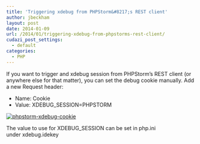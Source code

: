 ```yaml
---
title: 'Triggering xdebug from PHPStorm&#8217;s REST client'
author: jbeckham
layout: post
date: 2014-01-09
url: /2014/01/triggering-xdebug-from-phpstorms-rest-client/
cudazi_post_settings:
  - default
categories:
  - PHP
---
```

If you want to trigger and xdebug session from PHPStorm&#8217;s REST client (or anywhere else for that matter), you can set the debug cookie manually. Add a new Request header:

  * Name: Cookie
  * Value: XDEBUG_SESSION=PHPSTORM

<a href="http://www.joelbeckham.com/blog/2014/01/09/triggering-xdebug-from-phpstorms-rest-client/phpstorm-xdebug-cookie/" rel="attachment wp-att-485"><img class="alignnone size-full wp-image-485" alt="phpstorm-xdebug-cookie" src="http://i0.wp.com/www.joelbeckham.com/wp-content/uploads/2014/01/phpstorm-xdebug-cookie.png?resize=473%2C154" data-recalc-dims="1" /></a>

The value to use for XDEBUG_SESSION can be set in php.ini under xdebug.idekey

&nbsp;